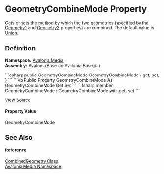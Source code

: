 # GeometryCombineMode Property


Gets or sets the method by which the two geometries (specified by the <a href="P_Avalonia_Media_CombinedGeometry_Geometry1">Geometry1</a> and <a href="P_Avalonia_Media_CombinedGeometry_Geometry2">Geometry2</a> properties) are combined. The default value is <a href="T_Avalonia_Media_GeometryCombineMode">Union</a>.



## Definition
**Namespace:** <a href="N_Avalonia_Media">Avalonia.Media</a>  
**Assembly:** Avalonia.Base (in Avalonia.Base.dll)

<Tabs groupId="api-code-preview">
<TabItem value="csharp" label="C#">
```csharp
public GeometryCombineMode GeometryCombineMode { get; set; }
```
</TabItem>
<TabItem value="vb" label="VB">
```vb
Public Property GeometryCombineMode As GeometryCombineMode
	Get
	Set
```
</TabItem>
<TabItem value="fsharp" label="F#">
```fsharp
member GeometryCombineMode : GeometryCombineMode with get, set
```
</TabItem>
</Tabs>



<a href="https://github.com/AvaloniaUI/Avalonia/tree/master/src/Avalonia.Base/CombinedGeometry.cs#L139" title="View the source code">View Source</a>



#### Property Value
<a href="T_Avalonia_Media_GeometryCombineMode">GeometryCombineMode</a>

## See Also


#### Reference
<a href="T_Avalonia_Media_CombinedGeometry">CombinedGeometry Class</a>  
<a href="N_Avalonia_Media">Avalonia.Media Namespace</a>  

